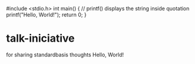 #include <stdio.h>
int main() {
   // printf() displays the string inside quotation
   printf("Hello, World!");
   return 0;
}
# talk-iniciative
for sharing standardbasis thoughts
Hello, World!


